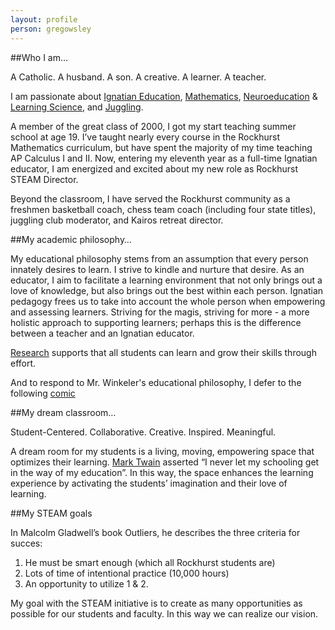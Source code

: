 ```yaml
---
layout: profile
person: gregowsley
---
```

##Who I am…

A Catholic. A husband. A son. A creative. A learner. A teacher.

I am passionate about [Ignatian Education](http://www.jesuitschoolsnetwork.org/), [Mathematics](http://www.ted.com/talks/dan_meyer_math_curriculum_makeover?language=en), [Neuroeducation](https://en.wikipedia.org/wiki/Educational_neuroscience) & [Learning Science](https://en.wikipedia.org/wiki/Learning_sciences), and [Juggling](https://www.youtube.com/watch?v=YB_sfnwbgvk). 

A member of the great class of 2000, I got my start teaching summer school at age 19. I’ve taught nearly every course in the Rockhurst Mathematics curriculum, but have spent the majority of my time teaching AP Calculus I and II. Now, entering my eleventh year as a full-time Ignatian educator, I am energized and excited about my new role as Rockhurst STEAM Director. 

Beyond the classroom, I have served the Rockhurst community as a freshmen basketball coach, chess team coach (including four state titles), juggling club moderator, and Kairos retreat director. 

##My academic philosophy…

My educational philosophy stems from an assumption that every person innately desires to learn.  I strive to kindle and nurture that desire. As an educator, I aim to facilitate a learning environment that not only brings out a love of knowledge, but also brings out the best within each person.  Ignatian pedagogy frees us to take into account the whole person when empowering and assessing learners.  Striving for the magis, striving for more - a more holistic approach to supporting learners; perhaps this is the difference between a teacher and an Ignatian educator. 

[Research](https://www.youtube.com/watch?v=pN34FNbOKXc) supports that all students can learn and grow their skills through effort.

And to respond to Mr. Winkeler's educational philosophy, I defer to the following [comic](https://xkcd.com/435/)

##My dream classroom…

Student-Centered. Collaborative. Creative. Inspired. Meaningful.

A dream room for my students is a living, moving, empowering space that optimizes their learning. [Mark Twain](http://www.goodreads.com/quotes/1427-i-have-never-let-my-schooling-interfere-with-my-education) asserted “I never let my schooling get in the way of my education”.  In this way, the space enhances the learning experience by activating the students’ imagination and their love of learning.

##My STEAM goals

In Malcolm Gladwell’s book Outliers, he describes the three criteria for succes:
1.  He must be smart enough (which all Rockhurst students are)
2.  Lots of time of intentional practice (10,000 hours)
3.  An opportunity to utilize 1 & 2.

My goal with the STEAM initiative is to create as many opportunities as possible for our students and faculty.  In this way we can realize our vision.
